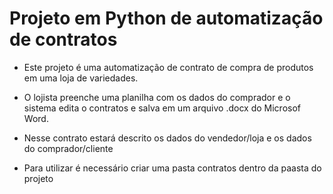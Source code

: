 # Projeto em Python de automatização de contratos

- Este projeto é uma automatização de contrato de compra de produtos em uma loja de variedades. 
- O lojista preenche uma planilha com os dados do comprador e o sistema edita o contratos e salva em um arquivo .docx do Microsof Word.
- Nesse contrato estará descrito os dados do vendedor/loja e os dados do comprador/cliente
 
- Para utilizar é necessário criar uma pasta contratos dentro da paasta do projeto
    

